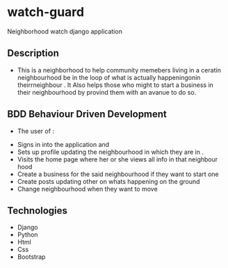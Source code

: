 # watch-guard
Neighborhood watch django application

## Description 
* This is a neighborhood to help community memebers living in a ceratin neighbourhood be in the loop of what is actually happeningonin theirrneighbour . It Also helps those who might to start a business in their neighbourhood by provind them with an avanue to do so.

## BDD Behaviour Driven Development
* The user of : 
- Signs in into the application and
- Sets up  profile updating the neighbourhood in which they are in .
- Visits the home page where her or she views all info in that neighbour hood 
- Create a business for the said neighbourhood if they want to start one 
- Create posts updating other on whats happening on the ground 
- Change neighbourhood when they want to move 

## Technologies 
- Django 
 - Python 
 - Html 
 - Css 
 - Bootstrap 


 